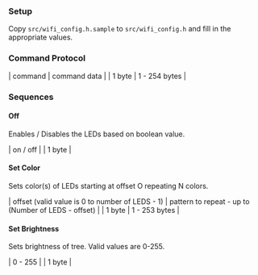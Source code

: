 ### Setup

Copy `src/wifi_config.h.sample` to `src/wifi_config.h` and fill in the appropriate values.

### Command Protocol

| command | command data  |
| 1 byte  | 1 - 254 bytes |

### Sequences

#### Off

Enables / Disables the LEDs based on boolean value.

| on / off |
| 1 byte   |

#### Set Color

Sets color(s) of LEDs starting at offset O repeating N colors.

| offset (valid value is 0 to number of LEDS - 1) | pattern to repeat - up to (Number of LEDS - offset) |
| 1 byte                                          | 1 - 253 bytes | 


#### Set Brightness

Sets brightness of tree. Valid values are 0-255.

| 0 - 255 |
| 1 byte  |


